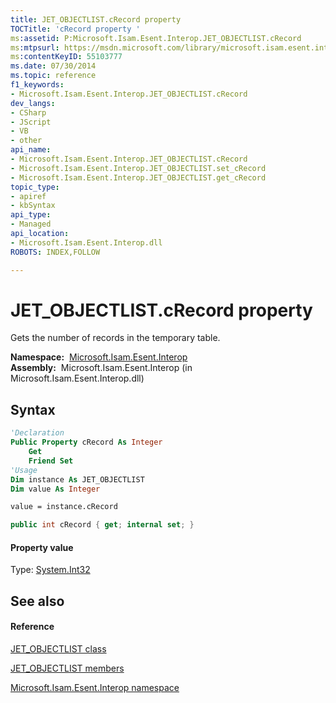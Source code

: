```yaml
---
title: JET_OBJECTLIST.cRecord property 
TOCTitle: 'cRecord property '
ms:assetid: P:Microsoft.Isam.Esent.Interop.JET_OBJECTLIST.cRecord
ms:mtpsurl: https://msdn.microsoft.com/library/microsoft.isam.esent.interop.jet_objectlist.crecord(v=EXCHG.10)
ms:contentKeyID: 55103777
ms.date: 07/30/2014
ms.topic: reference
f1_keywords:
- Microsoft.Isam.Esent.Interop.JET_OBJECTLIST.cRecord
dev_langs:
- CSharp
- JScript
- VB
- other
api_name: 
- Microsoft.Isam.Esent.Interop.JET_OBJECTLIST.cRecord
- Microsoft.Isam.Esent.Interop.JET_OBJECTLIST.set_cRecord
- Microsoft.Isam.Esent.Interop.JET_OBJECTLIST.get_cRecord
topic_type: 
- apiref
- kbSyntax
api_type: 
- Managed
api_location: 
- Microsoft.Isam.Esent.Interop.dll
ROBOTS: INDEX,FOLLOW

---
```


# JET_OBJECTLIST.cRecord property

Gets the number of records in the temporary table.

**Namespace:**  [Microsoft.Isam.Esent.Interop](./microsoft.isam.esent.interop-namespace.md)  
**Assembly:**  Microsoft.Isam.Esent.Interop (in Microsoft.Isam.Esent.Interop.dll)

## Syntax

``` vb
'Declaration
Public Property cRecord As Integer
    Get
    Friend Set
'Usage
Dim instance As JET_OBJECTLIST
Dim value As Integer

value = instance.cRecord
```

``` csharp
public int cRecord { get; internal set; }
```

#### Property value

Type: [System.Int32](/dotnet/api/system.int32)  

## See also

#### Reference

[JET_OBJECTLIST class](./jet-objectlist-class.md)

[JET_OBJECTLIST members](./jet-objectlist-members.md)

[Microsoft.Isam.Esent.Interop namespace](./microsoft.isam.esent.interop-namespace.md)
